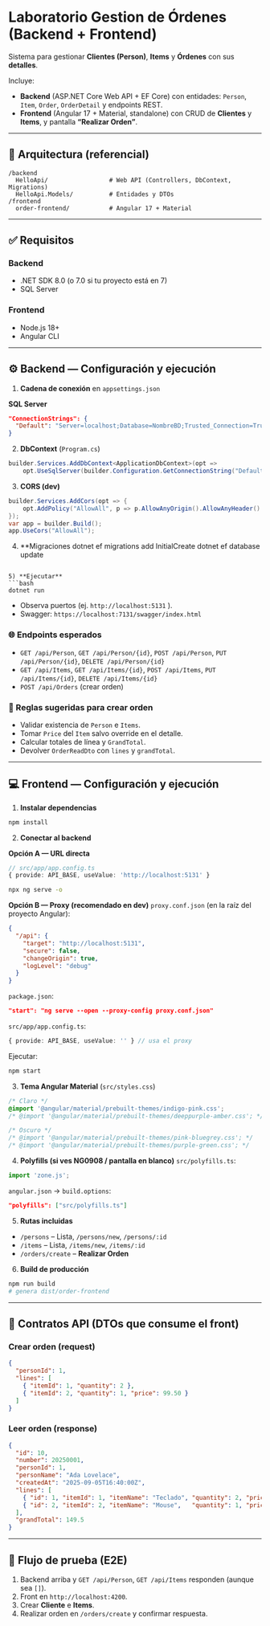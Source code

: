 # Laboratorio  Gestion de Órdenes (Backend + Frontend)

Sistema para gestionar **Clientes (Person)**, **Items** y **Órdenes** con sus **detalles**.

Incluye:
- **Backend** (ASP.NET Core Web API + EF Core) con entidades: `Person`, `Item`, `Order`, `OrderDetail` y endpoints REST.
- **Frontend** (Angular 17 + Material, standalone) con CRUD de **Clientes** y **Items**, y pantalla **“Realizar Orden”**.

---

## 🧱 Arquitectura (referencial)
```
/backend
  HelloApi/                 # Web API (Controllers, DbContext, Migrations)
  HelloApi.Models/          # Entidades y DTOs
/frontend
  order-frontend/           # Angular 17 + Material
```

---

## ✅ Requisitos
### Backend
- .NET SDK 8.0 (o 7.0 si tu proyecto está en 7)
- SQL Server 

### Frontend
- Node.js 18+
- Angular CLI
---

## ⚙️ Backend — Configuración y ejecución

1) **Cadena de conexión** en `appsettings.json`

**SQL Server**
```json
"ConnectionStrings": {
  "Default": "Server=localhost;Database=NombreBD;Trusted_Connection=True;TrustServerCertificate=True;"
}
```

2) **DbContext** (`Program.cs`)
```csharp
builder.Services.AddDbContext<ApplicationDbContext>(opt =>
    opt.UseSqlServer(builder.Configuration.GetConnectionString("Default"))); // o UseSqlite
```

3) **CORS (dev)**
```csharp
builder.Services.AddCors(opt => {
    opt.AddPolicy("AllowAll", p => p.AllowAnyOrigin().AllowAnyHeader().AllowAnyMethod());
});
var app = builder.Build();
app.UseCors("AllowAll");
```

4) **Migraciones
dotnet ef migrations add InitialCreate
dotnet ef database update
```

5) **Ejecutar**
```bash
dotnet run
```
- Observa puertos (ej. `http://localhost:5131` ).
- Swagger: `https://localhost:7131/swagger/index.html`

### 🌐 Endpoints esperados
- `GET /api/Person`, `GET /api/Person/{id}`, `POST /api/Person`, `PUT /api/Person/{id}`, `DELETE /api/Person/{id}`
- `GET /api/Items`, `GET /api/Items/{id}`, `POST /api/Items`, `PUT /api/Items/{id}`, `DELETE /api/Items/{id}`
- `POST /api/Orders` (crear orden)


### 🔁 Reglas sugeridas para crear orden
- Validar existencia de `Person` e `Items`.
- Tomar `Price` del `Item` salvo override en el detalle.
- Calcular totales de línea y `GrandTotal`.
- Devolver `OrderReadDto` con `lines` y `grandTotal`.

---

## 💻 Frontend — Configuración y ejecución

1) **Instalar dependencias**
```bash
npm install
```

2) **Conectar al backend**

**Opción A — URL directa**
```ts
// src/app/app.config.ts
{ provide: API_BASE, useValue: 'http://localhost:5131' } 
```
```bash
npx ng serve -o
```

**Opción B — Proxy (recomendado en dev)**
`proxy.conf.json` (en la raíz del proyecto Angular):
```json
{
  "/api": {
    "target": "http://localhost:5131",
    "secure": false,
    "changeOrigin": true,
    "logLevel": "debug"
  }
}
```
`package.json`:
```json
"start": "ng serve --open --proxy-config proxy.conf.json"
```
`src/app/app.config.ts`:
```ts
{ provide: API_BASE, useValue: '' } // usa el proxy
```
Ejecutar:
```bash
npm start
```

3) **Tema Angular Material** (`src/styles.css`) 
```css
/* Claro */
@import '@angular/material/prebuilt-themes/indigo-pink.css';
/* @import '@angular/material/prebuilt-themes/deeppurple-amber.css'; */

/* Oscuro */
/* @import '@angular/material/prebuilt-themes/pink-bluegrey.css'; */
/* @import '@angular/material/prebuilt-themes/purple-green.css'; */
```

4) **Polyfills (si ves NG0908 / pantalla en blanco)**
`src/polyfills.ts`:
```ts
import 'zone.js';
```
`angular.json` → `build.options`:
```json
"polyfills": ["src/polyfills.ts"]
```

5) **Rutas incluidas**
- `/persons` – Lista, `/persons/new`, `/persons/:id`
- `/items` – Lista, `/items/new`, `/items/:id`
- `/orders/create` – **Realizar Orden**

6) **Build de producción**
```bash
npm run build
# genera dist/order-frontend
```

---

## 🔗 Contratos API (DTOs que consume el front)

### Crear orden (request)
```json
{
  "personId": 1,
  "lines": [
    { "itemId": 1, "quantity": 2 },
    { "itemId": 2, "quantity": 1, "price": 99.50 }
  ]
}
```

### Leer orden (response)
```json
{
  "id": 10,
  "number": 20250001,
  "personId": 1,
  "personName": "Ada Lovelace",
  "createdAt": "2025-09-05T16:40:00Z",
  "lines": [
    { "id": 1, "itemId": 1, "itemName": "Teclado", "quantity": 2, "price": 25, "total": 50 },
    { "id": 2, "itemId": 2, "itemName": "Mouse",   "quantity": 1, "price": 99.5, "total": 99.5 }
  ],
  "grandTotal": 149.5
}
```

---

## 🧪 Flujo de prueba (E2E)
1. Backend arriba y `GET /api/Person`, `GET /api/Items` responden (aunque sea `[]`).
2. Front en `http://localhost:4200`.
3. Crear **Cliente** e **Items**.
4. Realizar orden en `/orders/create` y confirmar respuesta.

